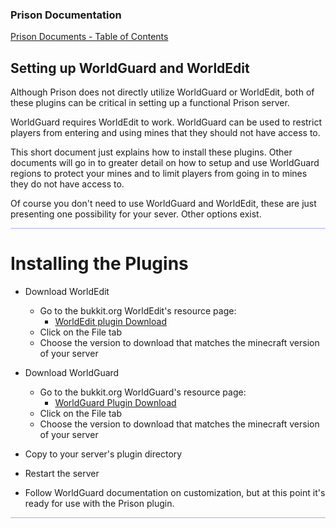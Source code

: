 
### Prison Documentation 
[Prison Documents - Table of Contents](prison_docs_000_toc.md)

## Setting up WorldGuard and WorldEdit

Although Prison does not directly utilize WorldGuard or WorldEdit, both of these plugins can be critical in setting up a functional Prison server.

WorldGuard requires WorldEdit to work.
WorldGuard can be used to restrict players from entering and using mines that they should not have access to. 


This short document just explains how to install these plugins.  Other documents will go in to greater detail on how to setup and use WorldGuard regions to protect your mines and to limit players from going in to mines they do not have access to.

Of course you don't need to use WorldGuard and WorldEdit, these are just presenting one possibility for your sever. Other options exist.


<hr style="height:1px; border:none; color:#aaf; background-color:#aaf;">


# Installing the Plugins


* Download WorldEdit
    - Go to the bukkit.org WorldEdit's resource page:
        - [WorldEdit plugin Download](https://dev.bukkit.org/projects/worldedit/files "WorldEdit downloads can be found under the File tab")
    - Click on the File tab
    - Choose the version to download that matches the minecraft version of your server

* Download WorldGuard
    - Go to the bukkit.org WorldGuard's resource page:
        - [WorldGuard Plugin Download](https://dev.bukkit.org/projects/worldguard/files "WorldGuard downloads can be found under the File tab")
    - Click on the File tab
    - Choose the version to download that matches the minecraft version of your server

* Copy to your server's plugin directory

* Restart the server

* Follow WorldGuard documentation on customization, but at this point it's ready for use with the Prison plugin.



<hr style="height:1px; border:none; color:#aaf; background-color:#aaf;">

